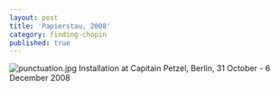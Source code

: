 ```yaml
---
layout: post
title: 'Papierstau, 2008'
category: finding-chopin
published: true
---
```


![punctuation.jpg]({{site.baseurl}}/assets/img/2015_finding_chopin_dans_lessex_01.jpg)
Installation at Capitain Petzel, Berlin, 31 October - 6 December 2008

